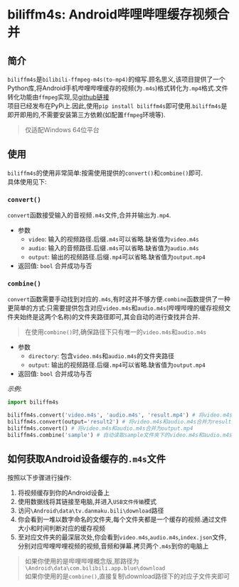 # biliffm4s: Android哔哩哔哩缓存视频合并  

## 简介  

`biliffm4s`是`bilibili-ffmpeg-m4s(to-mp4)`的缩写.顾名思义,该项目提供了一个Python库,将Android手机哔哩哔哩缓存的视频(为`.m4s`)格式转化为`.mp4`格式.文件转化功能由`ffmpeg`实现,见[github链接](https://github.com/FFmpeg/FFmpeg)    
项目已经发布在PyPi上.因此,使用`pip install biliffm4s`即可使用.`biliffm4s`是即开即用的,不需要安装第三方依赖(如配置`ffmpeg`环境等).    
> 仅适配Windows 64位平台  

## 使用  

`biliffm4s`的使用非常简单:按需使用提供的`convert()`和`combine()`即可.  
具体使用见下:  

### `convert()`  
`convert`函数接受输入的音视频`.m4s`文件,合并并输出为`.mp4`.  
- 参数  
    - `video`: 输入的视频路径.后缀`.m4s`可以省略.缺省值为`video.m4s`  
    - `audio`: 输入的音频路径.后缀`.m4s`可以省略.缺省值为`audio.m4s`  
    - `output`: 输出的视频路径.后缀`.mp4`可以省略.缺省值为`output.mp4`  
- 返回值: `bool` 合并成功与否  

### `combine()`  
`convert`函数需要手动找到对应的`.m4s`,有时这并不够方便.`combine`函数提供了一种更简单的方式:只需要提供包含对应`video.m4s`和`audio.m4s`(哔哩哔哩的缓存视频文件夹始终是这两个名称)的文件夹路径即可,其会自动的进行查找并合并.  
> 在使用`combine()`时,确保路径下只有唯一的`video.m4s`和`audio.m4s`  
- 参数  
    - `directory`: 包含`video.m4s`和`audio.m4s`的文件夹路径  
    - `output`: 输出的视频路径.后缀`.mp4`可以省略.缺省值为`output.mp4`  
- 返回值: `bool` 合并成功与否  

*示例:*  
```python
import biliffm4s

biliffm4s.convert('video.m4s', 'audio.m4s', 'result.mp4') # 将video.m4s和audio.m4s合并为result.mp4  
biliffm4s.convert(output='result2') # 将video.m4s和audio.m4s合并为result2.mp4 
biliffm4s.convert() # 将video.m4s和audio.m4s合并为output.mp4  
biliffm4s.combine('sample') # 自动读取sample文件夹下的video.m4s和audio.m4s并合并为output.mp4
```

## 如何获取Android设备缓存的`.m4s`文件  

按照以下步骤进行操作:  

1. 将视频缓存到你的Android设备上  
2. 使用数据线将其链接至电脑,并进入`USB文件传输`模式  
3. 访问`\Android\data\tv.danmaku.bili\download`路径  
4. 你会看到一堆以数字命名的文件夹,每个文件夹都是一个缓存的视频.通过文件大小和时间判断对应的缓存视频  
5. 至对应文件夹的最深层次处,你会看到`video.m4s`,`audio.m4s`,`index.json`文件,分别对应哔哩哔哩视频的视频,音频和弹幕.拷贝两个`.m4s`到你的电脑上  

> 如果你使用的是哔哩哔哩概念版,那路径为`\Android\data\com.bilibili.app.blue\download`  
> 如果你使用的是`combine()`,直接复制\download路径下的对应子文件夹即可  
